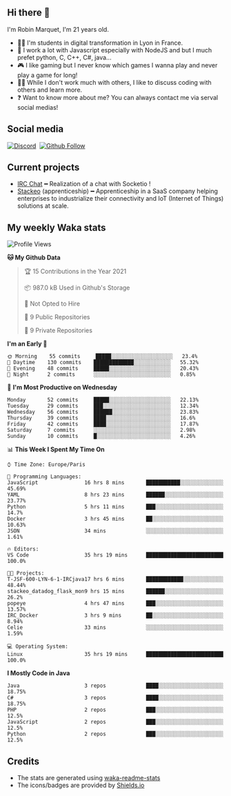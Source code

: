 ## Hi there 👋

I'm Robin Marquet, I'm 21 years old.

- 👨‍💻 I'm students in digital transformation in Lyon in France.
- 🌱 I work a lot with Javascript especially with NodeJS and but I much prefet python, C, C++, C#, java...
- 🎮 I like gaming but I never know which games I wanna play and never play a game for long!
- 👯‍♀️ While I don't work much with others, I like to discuss coding with others and learn more.
- ❓ Want to know more about me? You can always contact me via serval social medias!

## Social media

[![Discord](https://img.shields.io/discord/759460462105854022?label=rmarquet%232048&style=for-the-badge&logo=discord&logoColor=ffffff)](https://github.com/rmarquet21)
‎‎ [![Github Follow](https://img.shields.io/github/followers/rmarquet21?logo=github&logoColor=ffffff&style=for-the-badge)](https://github.com/rmarquet21)

## Current projects

- [IRC Chat](https://socket.io/) ━ Realization of a chat with Socketio !
- [Stackeo](https://www.stackeo.io/) (apprenticeship) ━ Apprenticeship in a SaaS company helping enterprises to industrialize their connectivity and IoT (Internet of Things) solutions at scale.

## My weekly Waka stats

<!--START_SECTION:waka-->
![Profile Views](http://img.shields.io/badge/Profile%20Views-74-blue)

**🐱 My Github Data** 

> 🏆 15 Contributions in the Year 2021
 > 
> 📦 987.0 kB Used in Github's Storage 
 > 
> 🚫 Not Opted to Hire
 > 
> 📜 9 Public Repositories 
 > 
> 🔑 9 Private Repositories  
 > 
**I'm an Early 🐤** 

```text
🌞 Morning    55 commits     █████░░░░░░░░░░░░░░░░░░░░   23.4% 
🌆 Daytime    130 commits    █████████████░░░░░░░░░░░░   55.32% 
🌃 Evening    48 commits     █████░░░░░░░░░░░░░░░░░░░░   20.43% 
🌙 Night      2 commits      ░░░░░░░░░░░░░░░░░░░░░░░░░   0.85%

```
📅 **I'm Most Productive on Wednesday** 

```text
Monday       52 commits     █████░░░░░░░░░░░░░░░░░░░░   22.13% 
Tuesday      29 commits     ███░░░░░░░░░░░░░░░░░░░░░░   12.34% 
Wednesday    56 commits     ██████░░░░░░░░░░░░░░░░░░░   23.83% 
Thursday     39 commits     ████░░░░░░░░░░░░░░░░░░░░░   16.6% 
Friday       42 commits     ████░░░░░░░░░░░░░░░░░░░░░   17.87% 
Saturday     7 commits      ░░░░░░░░░░░░░░░░░░░░░░░░░   2.98% 
Sunday       10 commits     █░░░░░░░░░░░░░░░░░░░░░░░░   4.26%

```


📊 **This Week I Spent My Time On** 

```text
⌚︎ Time Zone: Europe/Paris

💬 Programming Languages: 
JavaScript               16 hrs 8 mins       ███████████░░░░░░░░░░░░░░   45.69% 
YAML                     8 hrs 23 mins       ██████░░░░░░░░░░░░░░░░░░░   23.77% 
Python                   5 hrs 11 mins       ███░░░░░░░░░░░░░░░░░░░░░░   14.7% 
Docker                   3 hrs 45 mins       ██░░░░░░░░░░░░░░░░░░░░░░░   10.63% 
JSON                     34 mins             ░░░░░░░░░░░░░░░░░░░░░░░░░   1.61%

🔥 Editors: 
VS Code                  35 hrs 19 mins      █████████████████████████   100.0%

🐱‍💻 Projects: 
T-JSF-600-LYN-6-1-IRCjava17 hrs 6 mins       ████████████░░░░░░░░░░░░░   48.44% 
stackeo_datadog_flask_mon9 hrs 15 mins       ██████░░░░░░░░░░░░░░░░░░░   26.2% 
popeye                   4 hrs 47 mins       ███░░░░░░░░░░░░░░░░░░░░░░   13.57% 
IRC_Docker               3 hrs 9 mins        ██░░░░░░░░░░░░░░░░░░░░░░░   8.94% 
Celie                    33 mins             ░░░░░░░░░░░░░░░░░░░░░░░░░   1.59%

💻 Operating System: 
Linux                    35 hrs 19 mins      █████████████████████████   100.0%

```

**I Mostly Code in Java** 

```text
Java                     3 repos             ████░░░░░░░░░░░░░░░░░░░░░   18.75% 
C#                       3 repos             ████░░░░░░░░░░░░░░░░░░░░░   18.75% 
PHP                      2 repos             ███░░░░░░░░░░░░░░░░░░░░░░   12.5% 
JavaScript               2 repos             ███░░░░░░░░░░░░░░░░░░░░░░   12.5% 
Python                   2 repos             ███░░░░░░░░░░░░░░░░░░░░░░   12.5%

```



<!--END_SECTION:waka-->

## Credits

- The stats are generated using [waka-readme-stats](https://github.com/anmol098/waka-readme-stats)
- The icons/badges are provided by [Shields.io](https://shields.io/)
